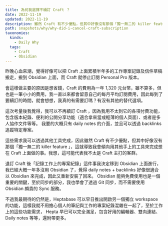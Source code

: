```yaml
---
title: 為何我選擇不續訂 Craft ？
date: 2022-11-19
updated: 2022-11-19
description: 雖然 Craft 有不少優點，但其中好像沒有那個「獨一無二的 killer feature 」，這就導致我會傾向用其他手上的工具來完成想在 Craft 上面做的事。我想，這可能代表我不太是 Craft 主打的客群。
path: snapshots/why/why-did-i-cancel-craft-subscription
taxonomies:
  kinds: 
    - Daily Why
  tags: 
    - Craft
    - Obsidian
---
```


昨晚心血來潮，覺得好像可以把 Craft 上面累積半年多的工作專案記錄及信件草稿搬走，搬到 Obsidian 上面，而 Craft 就停止訂閱 Personal Pro 版本。

會這樣做主要的原因是想省錢，Craft 的費用為一年 1,320 元台幣，雖不算多，但也是一筆小小的費用，我一直以來都會留意自己的每月平均訂閱費用，因此每到了要續訂的時間，就會想想，我真的有需要訂嗎？有沒有其他的替代選項。

這次考量後我覺得，我可以不再續訂 Craft ，因為我用不太到它的各項付費功能，包含版本紀錄、便利的公開分享功能（適合拿來當成輕薄的個人頁面）、或者是多人協作文件等等。 我要的大概只有 daily notes 的介面，並且可以透過 backlinks 追蹤特定專案。

這些需求我可以透過其他工具完成，因此雖然 Craft 有不少優點，但其中好像沒有那個「獨一無二的 killer feature 」，這就導致我會傾向用其他手上的工具來完成想在 Craft 上面做的事。我想，這可能代表我不太是 Craft 主打的客群。

退訂 Craft 後「記錄工作上的專案紀錄」這件事我決定移到 Obsidian 上面進行，我已經大概一年多沒用 Obsidian 了，覺得 daily notes + backlinks 好像很適合以 Obsidian 來完成，因此又重新安裝了回來。 Obsidian 能夠免費使用也是一個重要的關鍵，至於同步的部分，我也學會了透過 Git 同步，而不需要使用 Obsidian 頗貴的 Sync 服務。

不過我最期待的仍然是，Heptabase 可以早日推出開啟另一個獨立 workspace 的功能，這樣我就不用擔心個人的筆記與工作的專案紀錄混雜在一起了，至於工作上的這些功能需求， Hepta 早已可以完全滿足，包含好用的編輯器、雙向連結、Daily notes 等等，還附帶更多。